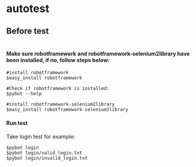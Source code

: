 # autotest

## Before test
#
#### Make sure robotframework  and robotframework-selenium2library have been installed, if no, follow steps below:

	#install robotframework
	$easy_install robotframework
	
	#Check if robotframework is installed:
	$pybot --help
	
	#install robotframework-selenium2library
	$easy_install robotframework-selenium2library

#### Run test
Take login test for example: 

	$pybot login
	$pybot login/valid_login.txt
	$pybot login/invalid_login.txt
